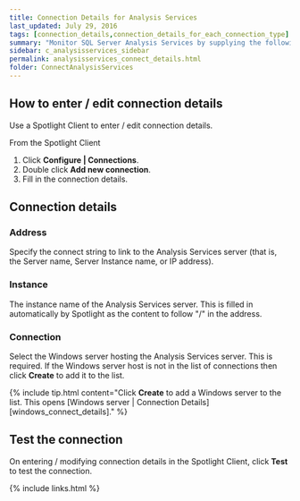 ```yaml
---
title: Connection Details for Analysis Services
last_updated: July 29, 2016
tags: [connection_details,connection_details_for_each_connection_type]
summary: "Monitor SQL Server Analysis Services by supplying the following connection details to Spotlight."
sidebar: c_analysisservices_sidebar
permalink: analysisservices_connect_details.html
folder: ConnectAnalysisServices
---
```




## How to enter / edit connection details

Use a Spotlight Client to enter / edit connection details.

From the Spotlight Client

1.  Click **Configure \| Connections**.
2.  Double click **Add new connection**.
3.  Fill in the connection details.

## Connection details

### Address

Specify the connect string to link to the Analysis Services server (that is, the Server name, Server Instance name, or IP address).

### Instance

The instance name of the Analysis Services server. This is filled in automatically by Spotlight as the content to follow "/" in the address.

### Connection

Select the Windows server hosting the Analysis Services server. This is required. If the Windows server host is not in the list of connections then click **Create** to add it to the list.

{% include tip.html content="Click **Create** to add a Windows server to the list. This opens [Windows server \| Connection Details][windows_connect_details]." %}


## Test the connection
On entering / modifying connection details in the Spotlight Client, click **Test** to test the connection.


{% include links.html %}
